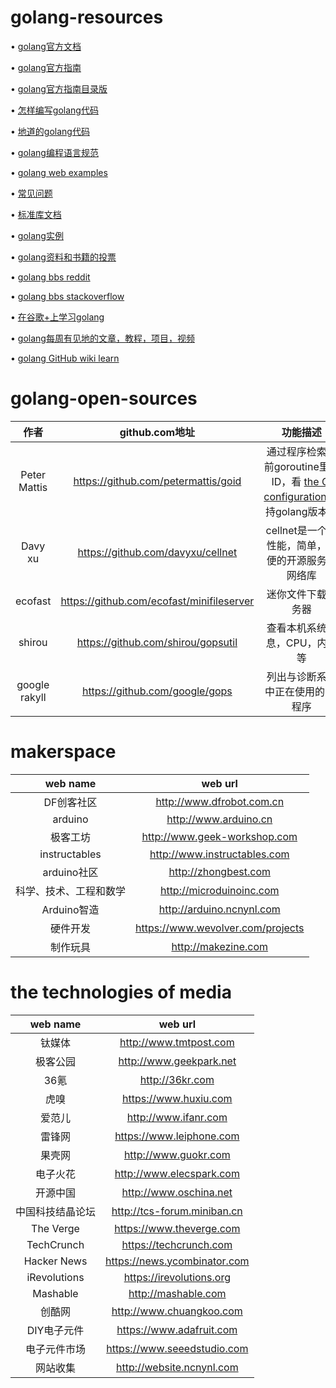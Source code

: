 # golang-resources
• [golang官方文档](https://golang.org/doc/)

• [golang官方指南](https://tour.golang.org/welcome/1)

• [golang官方指南目录版](http://www.tutorialspoint.com/go/)

• [怎样编写golang代码](https://golang.org/doc/code.html)

• [地道的golang代码](https://golang.org/doc/effective_go.html)

• [golang编程语言规范](https://golang.org/ref/spec)

• [golang web examples](https://gowebexamples.com)

• [常见问题](https://golang.org/doc/faq)

• [标准库文档](https://golang.org/pkg/)

• [golang实例](https://gobyexample.com)

• [golang资料和书籍的投票](https://hackr.io/tutorials/learn-golang)

• [golang bbs reddit](https://www.reddit.com/r/Golang)

• [golang bbs stackoverflow](https://stackoverflow.com/questions/tagged/go)

• [在谷歌+上学习golang](https://plus.google.com/+golang/)

• [golang每周有见地的文章，教程，项目，视频](http://importgolang.com/newsletter/)

• [golang GitHub wiki learn](https://github.com/golang/go/wiki/Learn)
# golang-open-sources
|作者|github.com地址|功能描述|
|:-------:|:-------:|:--------:|
|Peter Mattis|https://github.com/petermattis/goid|通过程序检索当前goroutine里的ID，看 [the CI configuration](https://github.com/petermattis/goid/blob/master/.travis.yml) 支持golang版本。|
|Davy xu|https://github.com/davyxu/cellnet|cellnet是一个高性能，简单，方便的开源服务器网络库|
| ecofast |https://github.com/ecofast/minifileserver|迷你文件下载服务器|
|shirou|https://github.com/shirou/gopsutil|查看本机系统信息，CPU，内存等|
|google rakyll|https://github.com/google/gops|列出与诊断系统中正在使用的Go程序|

# makerspace
|web name|web url|
|:----:|:-----:|
|DF创客社区|http://www.dfrobot.com.cn|
|arduino|http://www.arduino.cn|
|极客工坊|http://www.geek-workshop.com|
|instructables|http://www.instructables.com|
|arduino社区|http://zhongbest.com|
|科学、技术、工程和数学|http://microduinoinc.com|
|Arduino智造|http://arduino.ncnynl.com|
|硬件开发|https://www.wevolver.com/projects|
|制作玩具|http://makezine.com|
# the technologies of media
|web name|web url|
|:----:|:-----:|
|钛媒体|http://www.tmtpost.com|
|极客公园|http://www.geekpark.net|
|36氪|http://36kr.com|
|虎嗅|https://www.huxiu.com|
|爱范儿|http://www.ifanr.com|
|雷锋网|https://www.leiphone.com|
|果壳网|http://www.guokr.com|
|电子火花|http://www.elecspark.com|
|开源中国|http://www.oschina.net|
|中国科技结晶论坛|http://tcs-forum.miniban.cn|
|The Verge|https://www.theverge.com|
|TechCrunch|https://techcrunch.com|
|Hacker News|https://news.ycombinator.com|
|iRevolutions|https://irevolutions.org|
|Mashable|http://mashable.com|
|创酷网|http://www.chuangkoo.com|
|DIY电子元件|https://www.adafruit.com|
|电子元件市场|https://www.seeedstudio.com|
|网站收集|http://website.ncnynl.com|
